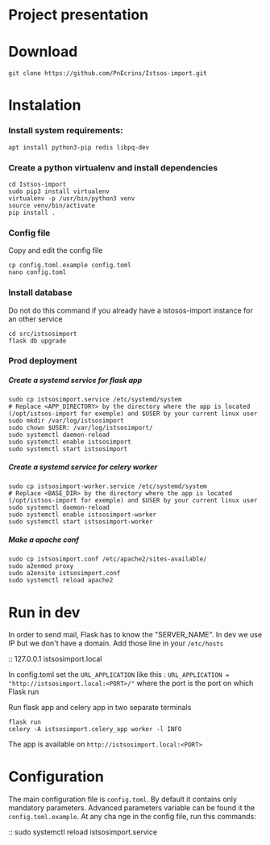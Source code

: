 # Project presentation

# Download

    git clone https://github.com/PnEcrins/Istsos-import.git

# Instalation

### Install system requirements:

    apt install python3-pip redis libpq-dev

### Create a python virtualenv and install dependencies

    cd Istsos-import
    sudo pip3 install virtualenv
    virtualenv -p /usr/bin/python3 venv
    source venv/bin/activate
    pip install .

### Config file

Copy and edit the config file

    cp config.toml.example config.toml
    nano config.toml

### Install database

Do not do this command if you already have a istosos-import instance for an other service

    cd src/istsosimport
    flask db upgrade

### Prod deployment

##### Create a systemd service for flask app

    sudo cp istsosimport.service /etc/systemd/system
    # Replace <APP_DIRECTORY> by the directory where the app is located (/opt/istsos-import for exemple) and $USER by your current linux user
    sudo mkdir /var/log/istsosimport
    sudo chown $USER: /var/log/istsosimport/
    sudo systemctl daemon-reload
    sudo systemctl enable istsosimport
    sudo systemctl start istsosimport

##### Create a systemd service for celery worker

    sudo cp istsosimport-worker.service /etc/systemd/system
    # Replace <BASE_DIR> by the directory where the app is located (/opt/istsos-import for exemple) and $USER by your current linux user
    sudo systemctl daemon-reload
    sudo systemctl enable istsosimport-worker
    sudo systemctl start istsosimport-worker

##### Make a apache conf

    sudo cp istsosimport.conf /etc/apache2/sites-available/
    sudo a2enmod proxy
    sudo a2ensite istsosimport.conf
    sudo systemctl reload apache2

# Run in dev

In order to send mail, Flask has to know the "SERVER_NAME". In dev we use IP but we don't have a domain. Add those line in your `/etc/hosts`

::
127.0.0.1 istsosimport.local

In config.toml set the `URL_APPLICATION` like this : `URL_APPLICATION = "http://istsosimport.local:<PORT>/"` where the port is the port on which Flask run

Run flask app and celery app in two separate terminals

    flask run
    celery -A istsosimport.celery_app worker -l INFO

The app is available on `http://istsosimport.local:<PORT>`

# Configuration

The main configuration file is `config.toml`. By default it contains only mandatory parameters. Advanced parameters variable can be found it the `config.toml.example`.
At any cha nge in the config file, run this commands:

::
sudo systemctl reload istsosimport.service
